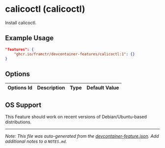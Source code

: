 
# calicoctl (calicoctl)

Install calicoctl.

## Example Usage

```json
"features": {
    "ghcr.io/framctr/devcontainer-features/calicoctl:1": {}
}
```

## Options

| Options Id | Description | Type | Default Value |
|-----|-----|-----|-----|




## OS Support

This Feature should work on recent versions of Debian/Ubuntu-based distributions.


---

_Note: This file was auto-generated from the [devcontainer-feature.json](https://github.com/framctr/devcontainer-features/blob/main/src/calicoctl/devcontainer-feature.json).  Add additional notes to a `NOTES.md`._
